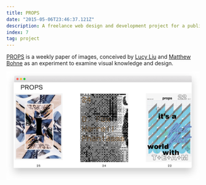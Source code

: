 ```yaml
---
title: PROPS
date: "2015-05-06T23:46:37.121Z"
description: A freelance web design and development project for a publication by two young architects.
index: 7
tag: project
---
```



<a href="http://propspaper.com/" target="_blank">PROPS</a> is a weekly paper of images, conceived by <a href="https://www.liulucy.com/info" target="_blank">Lucy Liu</a> and <a href="http://matthewbohne.com/" target="_blank">Matthew Bohne</a> as an experiment to examine visual knowledge and design.

![altcaption](PROPS.png)
